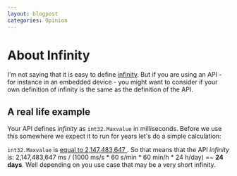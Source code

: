 ```yaml
---
layout: blogpost
categories: Opinion
---
```


# About Infinity

I'm not saying that it is easy to define <a href="http://en.wikipedia.org/wiki/Infinity">infinity</a>. But if you are using an API - for instance in an embedded device - you might want to consider if your own definition of infinity is the same as the definition of the API.
<h2>A real life example</h2>
Your API defines <em>infinity</em> as <code>int32.Maxvalue</code> in milliseconds. Before we use this somewhere we expect it to run for years let's do a simple calculation:

<code>int32.Maxvalue</code> is <a href="http://msdn.microsoft.com/en-us/library/system.int32.maxvalue.aspx">equal to 2,147,483,647 </a>. So that means that the API <em>infinity</em> is: 2,147,483,647 ms / (1000 ms/s * 60 s/min * 60 min/h * 24 h/day) =~ <strong>24 days</strong>. Well depending on you use case that may be a very short infinity.